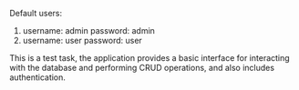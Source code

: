 Default users:
1) username: admin    password: admin
2) username: user     password: user


This is a test task, the application provides a basic interface for interacting with 
the database and performing CRUD operations, and also includes authentication.


